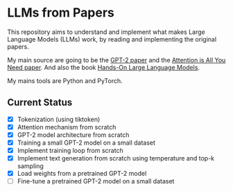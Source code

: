 # LLMs from Papers

This repository aims to understand and implement what makes Large Language Models (LLMs) work, by reading and implementing the original papers. 

My main source are going to be the [GPT-2 paper](https://cdn.openai.com/better-language-models/language_models_are_unsupervised_multitask_learners.pdf) and the [Attention is All You Need paper](https://arxiv.org/abs/1706.03762). And also the book [Hands-On Large Language Models](https://www.oreilly.com/library/view/hands-on-large-language/9781098150952/). 

My mains tools are Python and PyTorch.

## Current Status 
- [x] Tokenization (using tiktoken)
- [x] Attention mechanism from scratch
- [x] GPT-2 model architecture from scratch
- [x] Training a small GPT-2 model on a small dataset
- [x] Implement training loop from scratch
- [x] Implement text generation from scratch using temperature and top-k sampling
- [x] Load weights from a pretrained GPT-2 model
- [ ] Fine-tune a pretrained GPT-2 model on a small dataset
